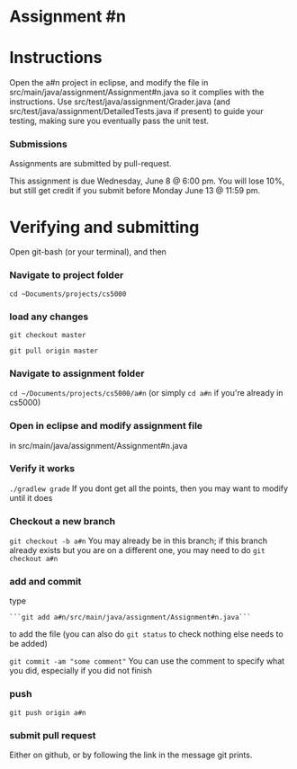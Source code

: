 Assignment #n
===

# Instructions

Open the a#n project in eclipse, and modify the file in src/main/java/assignment/Assignment#n.java so it complies with the instructions. Use src/test/java/assignment/Grader.java (and src/test/java/assignment/DetailedTests.java if present) to guide your testing, making sure you eventually pass the unit test.

### Submissions
Assignments are submitted by pull-request.

This assignment is due Wednesday, June 8 @ 6:00 pm. You will lose 10%, but still get credit if you submit before Monday June 13 @ 11:59 pm.

# Verifying and submitting
Open git-bash (or your terminal), and then

### Navigate to project folder
```cd ~Documents/projects/cs5000```

### load any changes
```git checkout master```

```git pull origin master```

### Navigate to assignment folder
```cd ~/Documents/projects/cs5000/a#n```   (or simply ```cd a#n``` if you're already in cs5000)

### Open in eclipse and modify assignment file
in src/main/java/assignment/Assignment#n.java

### Verify it works
```./gradlew grade```
If you dont get all the points, then you may want to modify until it does


### Checkout a new branch
```git checkout -b a#n``` 
You may already be in this branch; if this branch already exists but you are on a different one, you may need to do ```git checkout a#n```

### add and commit
type

	```git add a#n/src/main/java/assignment/Assignment#n.java```

to add the file (you can also do ```git status``` to check nothing else needs to be added) 

```git commit -am "some comment"```
You can use the comment to specify what you did, especially if you did not finish

### push
```git push origin a#n```

### submit pull request
Either on github, or by following the link in the message git prints.

